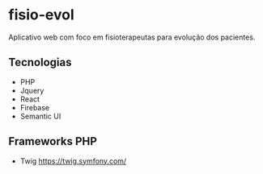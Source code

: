 # fisio-evol
Aplicativo web com foco em fisioterapeutas para evolução dos pacientes.
## Tecnologias
* PHP
* Jquery
* React
* Firebase
* Semantic UI
## Frameworks PHP
* Twig https://twig.symfony.com/